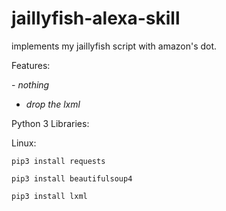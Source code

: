 # jaillyfish-alexa-skill
implements my jaillyfish script with amazon's dot. 

Features:

-<i> nothing

- drop the lxml</i>

Python 3 Libraries:

   Linux:

    pip3 install requests

    pip3 install beautifulsoup4
    
    pip3 install lxml


